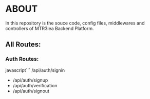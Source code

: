 # ABOUT

In this repository is the souce code, config files, middlewares and controllers of MTR3lea Backend Platform. 

## All Routes:

### Auth Routes:
javascript```
 /api/auth/signin
- /api/auth/signup
- /api/auth/verification
- /api/auth/signout
```
